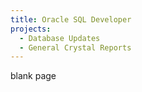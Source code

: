 ```yaml
---
title: Oracle SQL Developer
projects:
  - Database Updates
  - General Crystal Reports
---
```


blank page